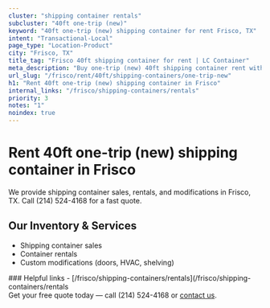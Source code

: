 ```yaml
---
cluster: "shipping container rentals"
subcluster: "40ft one-trip (new)"
keyword: "40ft one-trip (new) shipping container for rent Frisco, TX"
intent: "Transactional-Local"
page_type: "Location-Product"
city: "Frisco, TX"
title_tag: "Frisco 40ft shipping container for rent | LC Container"
meta_description: "Buy one-trip (new) 40ft shipping container rent with local delivery in Frisco, TX. LC Container — local Since 2003. Request a fast quote today."
url_slug: "/frisco/rent/40ft/shipping-containers/one-trip-new"
h1: "Rent 40ft one-trip (new) shipping container in Frisco"
internal_links: "/frisco/shipping-containers/rentals"
priority: 3
notes: "1"
noindex: true
---
```


# Rent 40ft one-trip (new) shipping container in Frisco

We provide shipping container sales, rentals, and modifications in Frisco, TX. Call (214) 524-4168 for a fast quote.

## Our Inventory & Services
- Shipping container sales
- Container rentals
- Custom modifications (doors, HVAC, shelving)

<div data-section="internal-links">
### Helpful links
- [/frisco/shipping-containers/rentals](/frisco/shipping-containers/rentals
</div>

<div data-section="cta">
Get your free quote today — call (214) 524-4168 or <a href="/contact">contact us</a>.
</div>

<script type="application/ld+json">{"@context":"https://schema.org","@type":"FAQPage","mainEntity":[{"@type":"Question","name":"How much does delivery cost in Frisco, TX?","acceptedAnswer":{"@type":"Answer","text":"Delivery costs vary by distance and container size. Most deliveries in Frisco, TX range from $150-$300. Call (214) 524-4168 for an exact quote based on your specific location."}},{"@type":"Question","name":"Do you offer financing or payment plans?","acceptedAnswer":{"@type":"Answer","text":"We accept major credit cards, checks, and can discuss commercial terms for bulk purchases. Call (214) 524-4168 to discuss options."}},{"@type":"Question","name":"Can you customize containers in Frisco, TX?","acceptedAnswer":{"@type":"Answer","text":"Yes — we perform modifications like doors, HVAC, insulation, and shelving. Request a custom quote at (214) 524-4168 or via our contact form."}}]}</script>
